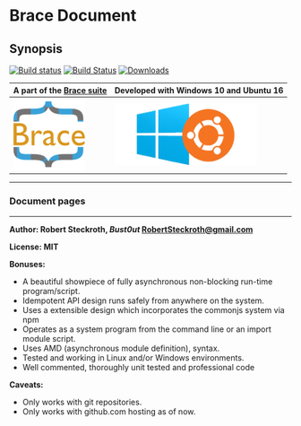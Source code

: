 # Brace Document 
## Synopsis 

[![Build status](https://ci.appveyor.com/api/projects/status/bdfpmn5gt2ffj626/branch/master?svg=true)](https://ci.appveyor.com/project/restarian/brace-document/branch/master) [![Build Status](https://travis-ci.org/restarian/brace_document.svg?branch=master)](https://travis-ci.org/restarian/brace_document) [![Downloads](https://img.shields.io/npm/dm/brace_document.svg?svg=true)](https://npmjs.org/package/brace_document)

| A part of the [Brace suite](https://github.com/restarian/restarian/blob/master/brace/README.md)| Developed with Windows 10 and Ubuntu 16 
| ---- | ----
| ![Brace](https://raw.githubusercontent.com/restarian/restarian/master/brace/doc/image/brace_logo_small.png) | [![Ubuntu on Windows](https://raw.githubusercontent.com/restarian/restarian/master/doc/image/ubuntu_windows_logo.png)](https://github.com/Microsoft/BashOnWindows) | 

----
### Document pages

----

**Author: Robert Steckroth, _Bust0ut_ [<RobertSteckroth@gmail.com>](mailto:robertsteckroth@gmail.com)**

**License: MIT**

**Bonuses:**
* A beautiful showpiece of fully asynchronous non-blocking run-time program/script.
* Idempotent API design runs safely from anywhere on the system.
* Uses a extensible design which incorporates the commonjs system via npm
* Operates as a system program from the command line or an import module script.
* Uses AMD (asynchronous module definition), syntax.
* Tested and working in Linux and/or Windows environments.
* Well commented, thoroughly unit tested and professional code

**Caveats:**
* Only works with git repositories.
* Only works with github.com hosting as of now.
